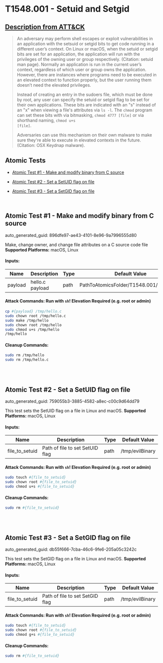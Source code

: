 # T1548.001 - Setuid and Setgid
## [Description from ATT&CK](https://attack.mitre.org/techniques/T1548/001)
<blockquote>An adversary may perform shell escapes or exploit vulnerabilities in an application with the setsuid or setgid bits to get code running in a different user’s context. On Linux or macOS, when the setuid or setgid bits are set for an application, the application will run with the privileges of the owning user or group respectively. (Citation: setuid man page). Normally an application is run in the current user’s context, regardless of which user or group owns the application. However, there are instances where programs need to be executed in an elevated context to function properly, but the user running them doesn’t need the elevated privileges.

Instead of creating an entry in the sudoers file, which must be done by root, any user can specify the setuid or setgid flag to be set for their own applications. These bits are indicated with an "s" instead of an "x" when viewing a file's attributes via <code>ls -l</code>. The <code>chmod</code> program can set these bits with via bitmasking, <code>chmod 4777 [file]</code> or via shorthand naming, <code>chmod u+s [file]</code>.

Adversaries can use this mechanism on their own malware to make sure they're able to execute in elevated contexts in the future.(Citation: OSX Keydnap malware).</blockquote>

## Atomic Tests

- [Atomic Test #1 - Make and modify binary from C source](#atomic-test-1---make-and-modify-binary-from-c-source)

- [Atomic Test #2 - Set a SetUID flag on file](#atomic-test-2---set-a-setuid-flag-on-file)

- [Atomic Test #3 - Set a SetGID flag on file](#atomic-test-3---set-a-setgid-flag-on-file)


<br/>

## Atomic Test #1 - Make and modify binary from C source

auto_generated_guid: 896dfe97-ae43-4101-8e96-9a7996555d80

Make, change owner, and change file attributes on a C source code file
**Supported Platforms:** macOS, Linux




#### Inputs:
| Name | Description | Type | Default Value |
|------|-------------|------|---------------|
| payload | hello.c payload | path | PathToAtomicsFolder/T1548.001/src/hello.c|


#### Attack Commands: Run with `sh`!  Elevation Required (e.g. root or admin) 


```sh
cp #{payload} /tmp/hello.c
sudo chown root /tmp/hello.c
sudo make /tmp/hello
sudo chown root /tmp/hello
sudo chmod u+s /tmp/hello
/tmp/hello
```

#### Cleanup Commands:
```sh
sudo rm /tmp/hello
sudo rm /tmp/hello.c
```





<br/>
<br/>

## Atomic Test #2 - Set a SetUID flag on file

auto_generated_guid: 759055b3-3885-4582-a8ec-c00c9d64dd79

This test sets the SetUID flag on a file in Linux and macOS.
**Supported Platforms:** macOS, Linux




#### Inputs:
| Name | Description | Type | Default Value |
|------|-------------|------|---------------|
| file_to_setuid | Path of file to set SetUID flag | path | /tmp/evilBinary|


#### Attack Commands: Run with `sh`!  Elevation Required (e.g. root or admin) 


```sh
sudo touch #{file_to_setuid}
sudo chown root #{file_to_setuid}
sudo chmod u+s #{file_to_setuid}
```

#### Cleanup Commands:
```sh
sudo rm #{file_to_setuid}
```





<br/>
<br/>

## Atomic Test #3 - Set a SetGID flag on file

auto_generated_guid: db55f666-7cba-46c6-9fe6-205a05c3242c

This test sets the SetGID flag on a file in Linux and macOS.
**Supported Platforms:** macOS, Linux




#### Inputs:
| Name | Description | Type | Default Value |
|------|-------------|------|---------------|
| file_to_setuid | Path of file to set SetGID flag | path | /tmp/evilBinary|


#### Attack Commands: Run with `sh`!  Elevation Required (e.g. root or admin) 


```sh
sudo touch #{file_to_setuid}
sudo chown root #{file_to_setuid}
sudo chmod g+s #{file_to_setuid}
```

#### Cleanup Commands:
```sh
sudo rm #{file_to_setuid}
```





<br/>
